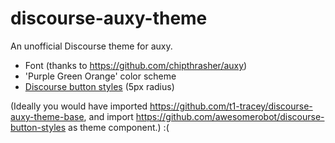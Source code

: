 # discourse-auxy-theme

An unofficial Discourse theme for auxy.

* Font (thanks to https://github.com/chipthrasher/auxy)
* 'Purple Green Orange' color scheme
* [Discourse button styles](https://github.com/awesomerobot/discourse-button-styles) (5px radius)

(Ideally you would have imported https://github.com/t1-tracey/discourse-auxy-theme-base, and import https://github.com/awesomerobot/discourse-button-styles as theme component.) :(
